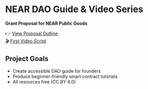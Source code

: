 # NEAR DAO Guide & Video Series

**Grant Proposal for NEAR Public Goods**

👉 [View Proposal Outline](/outlines/dao-guide-outline.md)  
🎬 [First Video Script](/outlines/video-script-1.md)

## Project Goals
- Create accessible DAO guide for founders
- Produce beginner-friendly smart contract tutorials
- All resources free (CC BY 4.0)
